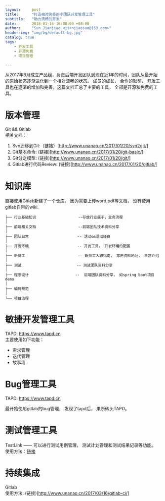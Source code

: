 ```yaml
---
layout:     post
title:      "打造相对完善的小团队开发管理工具"
subtitle:   "助力流畅的开发"
date:       2018-01-16 16:08:00 +08:00
author:     "Sun Jianjiao <jianjiaosun@163.com>"
header-img: "img/bg/default-bg.jpg"
catalog: true
tags:
    - 开发工具
    - 开源免费
    - 项目管理

---
```


从2017年3月成立产品组，负责后端开发团队到现在近1年的时间，团队从最开始的原始状态逐渐进化到一个相对流畅的状态。 成员的成长， 合作的默契， 开发工具也在逐渐的增加和完善。这篇文档汇总了主要的工具， 全部是开源和免费的工具。

# 版本管理
Git && Gitlab  
相关文档：
1. Svn迁移到Git:（链接）[http://www.unanao.cn/2017/01/20/svn2git/]
2. Git基本命令: (链接)[http://www.unanao.cn/2017/01/20/git-basic/]
3. Git分之模型: (链接)[http://www.unanao.cn/2017/01/20/git/]
4. Gitlab进行代码Review: (链接)[http://www.unanao.cn/2017/01/20/gitlab/]

# 知识库
直接使用Gitlab新建了一个仓库， 因为需要上传word,pdf等文档， 没有使用gitlab自带的wiki.
```
├── 行业基础知识                   --存放行业属于，业务流程
│  
├── 前端相关文档                   --前端团队技术资料分享
│  
├── 团队日常                      -- 活动&&活动经费
│  
├── 开发环境                      -- 开发工具， 开发环境的配置
│  
├── 新员工                        -- 新员工入职指南， 常用资料地址， 日常介绍
│  
├── 测试                         -- 测试团队资料分享
│  
├── 程序设计                     --  后端团队资料分享， 如spring boot项目demo
│  
├── 编码规范                     
│  
└── 项目流程

```

# 敏捷开发管理工具
TAPD: https://www.tapd.cn  
主要使用如下功能：
* 需求管理
* 迭代管理
* 故事墙

# Bug管理工具
TAPD: https://www.tapd.cn

最开始使用gitlab的bug管理， 发现了tapd后， 果断砖头TAPD。

# 测试管理工具
TestLink —— 可以进行测试用例管理， 测试计划管理和测试结果记录等功能。
使用方法：[链接](http://www.unanao.cn/2017/10/01/testlink/)

# 持续集成
Gitlab  
使用方法: (链接)[http://www.unanao.cn/2017/03/16/gitlab-ci/]
